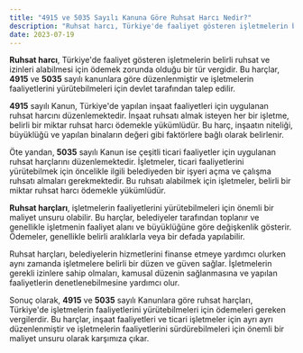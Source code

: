 ```yaml
---
title: "4915 ve 5035 Sayılı Kanuna Göre Ruhsat Harcı Nedir?"
description: "Ruhsat harcı, Türkiye'de faaliyet gösteren işletmelerin belirli ruhsat ve izinleri alabilmesi için ödemek zorunda olduğu bir tür vergidir."
date: 2023-07-19
---
```


**Ruhsat harcı**, Türkiye'de faaliyet gösteren işletmelerin belirli ruhsat ve izinleri alabilmesi için ödemek zorunda
olduğu bir tür vergidir. Bu harçlar, **4915** ve **5035** sayılı kanunlara göre düzenlenmiştir ve işletmelerin
faaliyetlerini yürütebilmeleri için devlet tarafından talep edilir.

**4915** sayılı Kanun, Türkiye'de yapılan inşaat faaliyetleri için uygulanan ruhsat harcını düzenlemektedir. İnşaat
ruhsatı almak isteyen her bir işletme, belirli bir miktar ruhsat harcı ödemekle yükümlüdür. Bu harç, inşaatın niteliği,
büyüklüğü ve yapılan binaların değeri gibi faktörlere bağlı olarak belirlenir.

Öte yandan, **5035** sayılı Kanun ise çeşitli ticari faaliyetler için uygulanan ruhsat harçlarını düzenlemektedir.
İşletmeler, ticari faaliyetlerini yürütebilmek için öncelikle ilgili belediyeden bir işyeri açma ve çalışma ruhsatı
almaları gerekmektedir. Bu ruhsatı alabilmek için işletmeler, belirli bir miktar ruhsat harcı ödemekle yükümlüdür.

**Ruhsat harçları**, işletmelerin faaliyetlerini yürütebilmeleri için önemli bir maliyet unsuru olabilir. Bu harçlar,
belediyeler tarafından toplanır ve genellikle işletmenin faaliyet alanı ve büyüklüğüne göre değişkenlik gösterir.
Ödemeler, genellikle belirli aralıklarla veya bir defada yapılabilir.

Ruhsat harçları, belediyelerin hizmetlerini finanse etmeye yardımcı olurken aynı zamanda işletmelere belirli bir düzen
ve güven sağlar. İşletmelerin gerekli izinlere sahip olmaları, kamusal düzenin sağlanmasına ve yapılan faaliyetlerin
denetlenebilmesine yardımcı olur.

Sonuç olarak, **4915** ve **5035** sayılı Kanunlara göre ruhsat harçları, Türkiye'de işletmelerin faaliyetlerini
yürütebilmeleri için ödemeleri gereken vergilerdir. Bu harçlar, inşaat faaliyetleri ve ticari işletmeler için ayrı ayrı
düzenlenmiştir ve işletmelerin faaliyetlerini sürdürebilmeleri için önemli bir maliyet unsuru olarak karşımıza çıkar.
